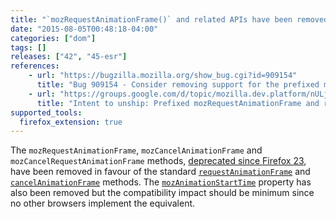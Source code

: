 ```yaml
---
title: "`mozRequestAnimationFrame()` and related APIs have been removed"
date: "2015-08-05T00:48:18-04:00"
categories: ["dom"]
tags: []
releases: ["42", "45-esr"]
references:
    - url: "https://bugzilla.mozilla.org/show_bug.cgi?id=909154"
      title: "Bug 909154 - Consider removing support for the prefixed mozRequestAnimationFrame"
    - url: "https://groups.google.com/d/topic/mozilla.dev.platform/nULjUn_Zg1w/discussion"
      title: "Intent to unship: Prefixed mozRequestAnimationFrame and related APIs (mozAnimationStartTime, mozCancelAnimationFrame)"
supported_tools:
  firefox_extension: true
---
```

The `mozRequestAnimationFrame`, `mozCancelAnimationFrame` and `mozCancelRequestAnimationFrame` methods, [deprecated since Firefox 23](https://www.fxsitecompat.dev/en-CA/docs/2013/requestanimationframe-and-cancelanimationframe-have-been-unprefixed/), have been removed in favour of the standard [`requestAnimationFrame`](https://developer.mozilla.org/docs/Web/API/Window/requestAnimationFrame) and [`cancelAnimationFrame`](https://developer.mozilla.org/docs/Web/API/Window/cancelAnimationFrame) methods. The [`mozAnimationStartTime`](https://developer.mozilla.org/docs/Web/API/Window/mozAnimationStartTime) property has also been removed but the compatibility impact should be minimum since no other browsers implement the equivalent.

